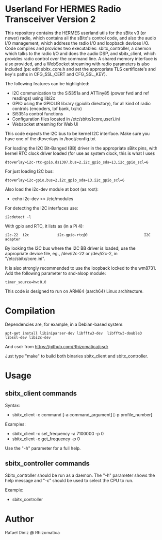 # Userland For HERMES Radio Transceiver Version 2

This repository contains the HERMES userland utils for the sBitx v3 (or newer)
radio, which contains all the sBitx's control
code, and also the audio I/O management, which address the radio I/O
and loopback devices I/O. Code compiles and provides two executables: sbitx_controller, 
a daemon which talks to the radio I/O and does the audio DSP, and sbitx_client, which
provides radio control over the command line. A shared memory interface is also provided,
and a WebSocket streaming with radio parameters is also included (ps: edit sbitx_core.h and 
set the appropriate TLS certificate's and key's paths in CFG_SSL_CERT and CFG_SSL_KEY).

The following features can be highlighted:

* I2C communication to the Si5351a and ATTiny85 (power fwd and ref readings) using libi2c
* GPIO using the GPIOLIB library (gpiolib directory), for all kind of radio controls (encoders, lpf bank, tx/rx)
* Si5351a control functions
* Configuration files located in /etc/sbitx/{core,user}.ini
* Websocket streaming for Web UI

This code expects the I2C bus to be kernel I2C interface. Make sure you have one of the dtoverlays
in /boot/config.txt

For loading the I2C Bit-Banged (BB) driver in the appropriate sBitx pins, with kernel RTC clock driver loaded (for use as system clock, this is what I use):
```
dtoverlay=i2c-rtc-gpio,ds1307,bus=2,i2c_gpio_sda=13,i2c_gpio_scl=6
```
For just loading I2C bus:

```
dtoverlay=i2c-gpio,bus=2,i2c_gpio_sda=13,i2c_gpio_scl=6
```

Also load the i2c-dev module at boot (as root):

* echo i2c-dev >> /etc/modules

For detecting the I2C interfaces use:

```
i2cdetect -l

```

With gpio and RTC, it lists as (in a Pi 4):

```
i2c-22  i2c             i2c-gpio-rtc@0                          I2C adapter
```

By looking the I2C bus where the I2C BB driver is loaded, use the appropriate device file, eg., /dev/i2c-22 or /dev/i2c-2, in "/etc/sbitx/core.ini".


It is also strongly recommended to use the loopback locked to the wm8731. Add the following
parameter to snd-aloop module:

```
timer_source=hw:0,0
```

This code is designed to run on ARM64 (aarch64) Linux architecture.

# Compilation

Dependencies are, for example, in a Debian-based system:

```
apt-get install libiniparser-dev libfftw3-dev  libfftw3-double3 libssl-dev libi2c-dev
```

And csdr from https://github.com/Rhizomatica/csdr

Just type "make" to build both binaries sbitx_client and sbitx_controller.


# Usage


## sbitx_client commands

Syntax:
* sbitx_client -c command [-a command_argument] [-p profile_number]

Examples:
* sbitx_client -c set_frequency -a 7100000 -p 0
* sbitx_client -c get_frequency -p 0

Use the "-h" parameter for a full help.

## sbitx_controller commands

Sbitx_controller should be run as a daemon.
The "-h" parameter shows the help message and "-c" should be used to select the CPU to run.

Example:

* sbitx_controller


# Author

Rafael Diniz @ Rhizomatica

